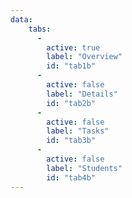 ```yaml
---
data:
    tabs:
      -
        active: true
        label: "Overview"
        id: "tab1b"
      -
        active: false
        label: "Details"
        id: "tab2b"
      -
        active: false
        label: "Tasks"
        id: "tab3b"
      -
        active: false
        label: "Students"
        id: "tab4b"
---
```

